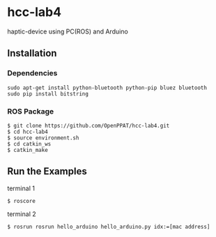 # hcc-lab4
haptic-device using PC(ROS) and Arduino

## Installation

### Dependencies

```
sudo apt-get install python-bluetooth python-pip bluez bluetooth
sudo pip install bitstring
```
### ROS Package

```
$ git clone https://github.com/OpenPPAT/hcc-lab4.git
$ cd hcc-lab4
$ source environment.sh
$ cd catkin_ws
$ catkin_make
```
## Run the Examples
terminal 1
```
$ roscore
```
terminal 2
```
$ rosrun rosrun hello_arduino hello_arduino.py idx:=[mac address] 
```
